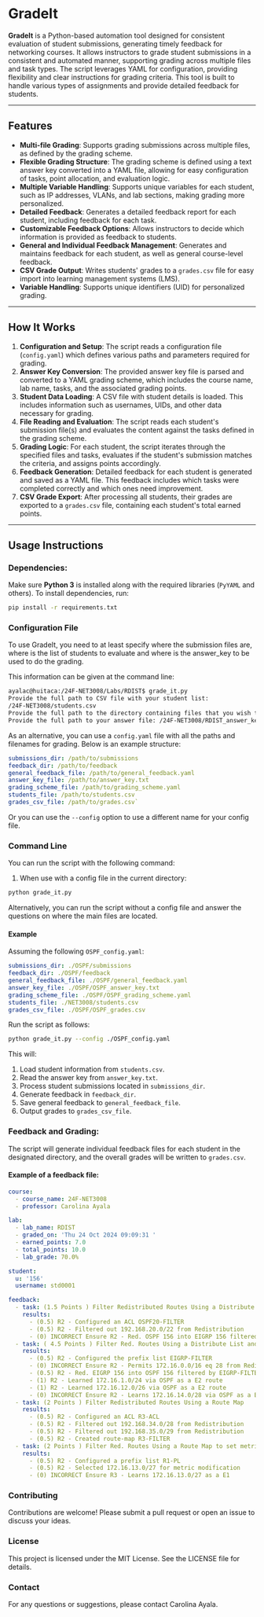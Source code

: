 # GradeIt

**GradeIt** is a Python-based automation tool designed for consistent evaluation of student submissions, generating timely feedback for networking courses. It allows instructors to grade student submissions in a consistent and automated manner, supporting grading across multiple files and task types. The script leverages YAML for configuration, providing flexibility and clear instructions for grading criteria. This tool is built to handle various types of assignments and provide detailed feedback for students.

---
## Features

- **Multi-file Grading**: Supports grading submissions across multiple files, as defined by the grading scheme.
- **Flexible Grading Structure**: The grading scheme is defined using a text answer key converted into a YAML file, allowing for easy configuration of tasks, point allocation, and evaluation logic.
- **Multiple Variable Handling**: Supports unique variables for each student, such as IP addresses, VLANs, and lab sections, making grading more personalized.
- **Detailed Feedback**: Generates a detailed feedback report for each student, including feedback for each task.
- **Customizable Feedback Options**: Allows instructors to decide which information is provided as feedback to students.
- **General and Individual Feedback Management**: Generates and maintains feedback for each student, as well as general course-level feedback.
- **CSV Grade Output**: Writes students' grades to a `grades.csv` file for easy import into learning management systems (LMS).
- **Variable Handling**: Supports unique identifiers (UID) for personalized grading.

---

## How It Works

1. **Configuration and Setup**: The script reads a configuration file (`config.yaml`) which defines various paths and parameters required for grading.
2. **Answer Key Conversion**: The provided answer key file is parsed and converted to a YAML grading scheme, which includes the course name, lab name, tasks, and the associated grading points.
3. **Student Data Loading**: A CSV file with student details is loaded. This includes information such as usernames, UIDs, and other data necessary for grading.
4. **File Reading and Evaluation**: The script reads each student's submission file(s) and evaluates the content against the tasks defined in the grading scheme.
5. **Grading Logic**: For each student, the script iterates through the specified files and tasks, evaluates if the student's submission matches the criteria, and assigns points accordingly.
6. **Feedback Generation**: Detailed feedback for each student is generated and saved as a YAML file. This feedback includes which tasks were completed correctly and which ones need improvement.
7. **CSV Grade Export**: After processing all students, their grades are exported to a `grades.csv` file, containing each student's total earned points.

---
## Usage Instructions

### Dependencies:

Make sure **Python 3** is installed along with the required libraries (`PyYAML` and others). To install dependencies, run:

```bash
pip install -r requirements.txt
```

### Configuration File

To use GradeIt, you need to at least specify where the submission files are, where is the list of students to evaluate and where is the answer_key to be used to do the grading.

This information can be given at the command line:

``` bash
ayalac@huitaca:/24F-NET3008/Labs/RDIST$ grade_it.py 
Provide the full path to CSV file with your student list: 
/24F-NET3008/students.csv                     
Provide the full path to the directory containing files that you wish to grade: /24F-NET3008/submissions
Provide the full path to your answer file: /24F-NET3008/RDIST_answer_key.txt
```

As an alternative, you can use a `config.yaml` file with all the paths and filenames for grading. Below is an example structure:

``` yaml
submissions_dir: /path/to/submissions 
feedback_dir: /path/to/feedback 
general_feedback_file: /path/to/general_feedback.yaml 
answer_key_file: /path/to/answer_key.txt 
grading_scheme_file: /path/to/grading_scheme.yaml 
students_file: /path/to/students.csv 
grades_csv_file: /path/to/grades.csv`
```

Or you can use the ```--config``` option to use a different name for your config file.
### Command Line

You can run the script with the following command:

1.  When use with a config file in the current directory:
``` bash
python grade_it.py
```

Alternatively, you can run the script without a config file and answer the questions on where the main files are located.
#### Example

Assuming the following `OSPF_config.yaml`:

``` yaml
submissions_dir: ./OSPF/submissions
feedback_dir: ./OSPF/feedback
general_feedback_file: ./OSPF/general_feedback.yaml
answer_key_file: ./OSPF/OSPF_answer_key.txt
grading_scheme_file: ./OSPF/OSPF_grading_scheme.yaml
students_file: ./NET3008/students.csv
grades_csv_file: ./OSPF/OSPF_grades.csv
```

Run the script as follows:

``` bash
python grade_it.py --config ./OSPF_config.yaml

```

This will:

1. Load student information from `students.csv`.
2. Read the answer key from `answer_key.txt`.
3. Process student submissions located in `submissions_dir`.
4. Generate feedback in `feedback_dir`.
5. Save general feedback to `general_feedback_file`.
6. Output grades to `grades_csv_file`.

### **Feedback and Grading**: 
The script will generate individual feedback files for each student in the designated directory, and the overall grades will be written to `grades.csv`.

#### Example of a feedback file:

``` yaml
course:
  - course_name: 24F-NET3008
  - professor: Carolina Ayala

lab:
  - lab_name: RDIST
  - graded_on: 'Thu 24 Oct 2024 09:09:31 '
  - earned_points: 7.0
  - total_points: 10.0
  - lab_grade: 70.0%

student:
  u: '156'
  username: std0001

feedback:
  - task: (1.5 Points ) Filter Redistributed Routes Using a Distribute List and ACL
    results:
      - (0.5) R2 - Configured an ACL OSPF20-FILTER
      - (0.5) R2 - Filtered out 192.168.20.0/22 from Redistribution
      - (0) INCORRECT Ensure R2 - Red. OSPF 156 into EIGRP 156 filtered by OSPF2-FILTER
  - task: ( 4.5 Points ) Filter Red. Routes Using a Distribute List and Prefix List
    results:
      - (0.5) R2 - Configured the prefix list EIGRP-FILTER
      - (0) INCORRECT Ensure R2 - Permits 172.16.0.0/16 eq 28 from Redistribution
      - (0.5) R2 - Red. EIGRP 156 into OSPF 156 filtered by EIGRP-FILTER
      - (1) R2 - Learned 172.16.1.0/24 via OSPF as a E2 route
      - (1) R2 - Learned 172.16.12.0/26 via OSPF as a E2 route
      - (0) INCORRECT Ensure R2 - Learns 172.16.14.0/28 via OSPF as a E2 route
  - task: (2 Points ) Filter Redistributed Routes Using a Route Map
    results:
      - (0.5) R2 - Configured an ACL R3-ACL
      - (0.5) R2 - Filtered out 192.168.34.0/28 from Redistribution
      - (0.5) R2 - Filtered out 192.168.35.0/29 from Redistribution
      - (0.5) R2 - Created route-map R3-FILTER
  - task: (2 Points ) Filter Red. Routes Using a Route Map to set metric
    results:
      - (0.5) R2 - Configured a prefix list R1-PL
      - (0.5) R2 - Selected 172.16.13.0/27 for metric modification
      - (0) INCORRECT Ensure R3 - Learns 172.16.13.0/27 as a E1
```

### Contributing

Contributions are welcome! Please submit a pull request or open an issue to discuss your ideas.

### License

This project is licensed under the MIT License. See the LICENSE file for details.

### Contact

For any questions or suggestions, please contact Carolina Ayala.



